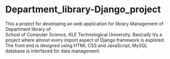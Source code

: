 # Department_library-Django_project
This a project for developing an web application for library Management of Department library of  
School of Computer Science, KLE Technological University.
Basically it’s a project where almost every import aspect of Django framework is explored. The front end is designed using HTML CSS and JavaScript, MySQL database is interfaced for data management.
